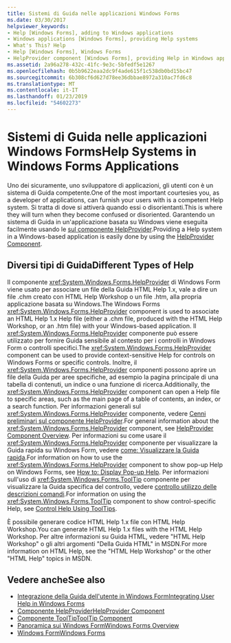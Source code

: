 ```yaml
---
title: Sistemi di Guida nelle applicazioni Windows Forms
ms.date: 03/30/2017
helpviewer_keywords:
- Help [Windows Forms], adding to Windows applications
- Windows applications [Windows Forms], providing Help systems
- What's This? Help
- Help [Windows Forms], Windows Forms
- HelpProvider component [Windows Forms], providing Help in Windows applications
ms.assetid: 2a96a278-432c-41fc-9e3c-5bfedf5e1267
ms.openlocfilehash: 0b5b9622eaa2dc9f4ade615f1c538db0bd15bc47
ms.sourcegitcommit: 6b308cf6d627d78ee36dbbae8972a310ac7fd6c8
ms.translationtype: MT
ms.contentlocale: it-IT
ms.lasthandoff: 01/23/2019
ms.locfileid: "54602273"
---
```

# <a name="help-systems-in-windows-forms-applications"></a><span data-ttu-id="7f52b-102">Sistemi di Guida nelle applicazioni Windows Forms</span><span class="sxs-lookup"><span data-stu-id="7f52b-102">Help Systems in Windows Forms Applications</span></span>
<span data-ttu-id="7f52b-103">Uno dei sicuramente, uno sviluppatore di applicazioni, gli utenti con è un sistema di Guida competente.</span><span class="sxs-lookup"><span data-stu-id="7f52b-103">One of the most important courtesies you, as a developer of applications, can furnish your users with is a competent Help system.</span></span> <span data-ttu-id="7f52b-104">Si tratta di dove si attiverà quando essi o disorientanti.</span><span class="sxs-lookup"><span data-stu-id="7f52b-104">This is where they will turn when they become confused or disoriented.</span></span> <span data-ttu-id="7f52b-105">Garantendo un sistema di Guida in un'applicazione basata su Windows viene eseguita facilmente usando le [sul componente HelpProvider](../../../../docs/framework/winforms/controls/helpprovider-component-windows-forms.md).</span><span class="sxs-lookup"><span data-stu-id="7f52b-105">Providing a Help system in a Windows-based application is easily done by using the [HelpProvider Component](../../../../docs/framework/winforms/controls/helpprovider-component-windows-forms.md).</span></span>  
  
## <a name="different-types-of-help"></a><span data-ttu-id="7f52b-106">Diversi tipi di Guida</span><span class="sxs-lookup"><span data-stu-id="7f52b-106">Different Types of Help</span></span>  
 <span data-ttu-id="7f52b-107">Il componente <xref:System.Windows.Forms.HelpProvider> di Windows Form viene usato per associare un file della Guida HTML Help 1.x, vale a dire un file .chm creato con HTML Help Workshop o un file .htm, alla propria applicazione basata su Windows.</span><span class="sxs-lookup"><span data-stu-id="7f52b-107">The Windows Forms <xref:System.Windows.Forms.HelpProvider> component is used to associate an HTML Help 1.x Help file (either a .chm file, produced with the HTML Help Workshop, or an .htm file) with your Windows-based application.</span></span> <span data-ttu-id="7f52b-108">Il <xref:System.Windows.Forms.HelpProvider> componente può essere utilizzato per fornire Guida sensibile al contesto per i controlli in Windows Form o controlli specifici.</span><span class="sxs-lookup"><span data-stu-id="7f52b-108">The <xref:System.Windows.Forms.HelpProvider> component can be used to provide context-sensitive Help for controls on Windows Forms or specific controls.</span></span> <span data-ttu-id="7f52b-109">Inoltre, il <xref:System.Windows.Forms.HelpProvider> componenti possono aprire un file della Guida per aree specifiche, ad esempio la pagina principale di una tabella di contenuti, un indice o una funzione di ricerca.</span><span class="sxs-lookup"><span data-stu-id="7f52b-109">Additionally, the <xref:System.Windows.Forms.HelpProvider> component can open a Help file to specific areas, such as the main page of a table of contents, an index, or a search function.</span></span> <span data-ttu-id="7f52b-110">Per informazioni generali sul <xref:System.Windows.Forms.HelpProvider> componente, vedere [Cenni preliminari sul componente HelpProvider](../../../../docs/framework/winforms/controls/helpprovider-component-overview-windows-forms.md).</span><span class="sxs-lookup"><span data-stu-id="7f52b-110">For general information about the <xref:System.Windows.Forms.HelpProvider> component, see [HelpProvider Component Overview](../../../../docs/framework/winforms/controls/helpprovider-component-overview-windows-forms.md).</span></span> <span data-ttu-id="7f52b-111">Per informazioni su come usare il <xref:System.Windows.Forms.HelpProvider> componente per visualizzare la Guida rapida su Windows Form, vedere [come: Visualizzare la Guida rapida](../../../../docs/framework/winforms/advanced/how-to-display-pop-up-help.md).</span><span class="sxs-lookup"><span data-stu-id="7f52b-111">For information on how to use the <xref:System.Windows.Forms.HelpProvider> component to show pop-up Help on Windows Forms, see [How to: Display Pop-up Help](../../../../docs/framework/winforms/advanced/how-to-display-pop-up-help.md).</span></span> <span data-ttu-id="7f52b-112">Per informazioni sull'uso di <xref:System.Windows.Forms.ToolTip> componente per visualizzare la Guida specifica del controllo, vedere [controllo utilizzo delle descrizioni comandi](../../../../docs/framework/winforms/advanced/control-help-using-tooltips.md).</span><span class="sxs-lookup"><span data-stu-id="7f52b-112">For information on using the <xref:System.Windows.Forms.ToolTip> component to show control-specific Help, see [Control Help Using ToolTips](../../../../docs/framework/winforms/advanced/control-help-using-tooltips.md).</span></span>  
  
 <span data-ttu-id="7f52b-113">È possibile generare codice HTML Help 1.x file con HTML Help Workshop.</span><span class="sxs-lookup"><span data-stu-id="7f52b-113">You can generate HTML Help 1.x files with the HTML Help Workshop.</span></span> <span data-ttu-id="7f52b-114">Per altre informazioni su Guida HTML, vedere "HTML Help Workshop" o gli altri argomenti "Della Guida HTML" in MSDN.</span><span class="sxs-lookup"><span data-stu-id="7f52b-114">For more information on HTML Help, see the "HTML Help Workshop" or the other "HTML Help" topics in MSDN.</span></span>  
  
## <a name="see-also"></a><span data-ttu-id="7f52b-115">Vedere anche</span><span class="sxs-lookup"><span data-stu-id="7f52b-115">See also</span></span>
- [<span data-ttu-id="7f52b-116">Integrazione della Guida dell'utente in Windows Form</span><span class="sxs-lookup"><span data-stu-id="7f52b-116">Integrating User Help in Windows Forms</span></span>](../../../../docs/framework/winforms/advanced/integrating-user-help-in-windows-forms.md)
- [<span data-ttu-id="7f52b-117">Componente HelpProvider</span><span class="sxs-lookup"><span data-stu-id="7f52b-117">HelpProvider Component</span></span>](../../../../docs/framework/winforms/controls/helpprovider-component-windows-forms.md)
- [<span data-ttu-id="7f52b-118">Componente ToolTip</span><span class="sxs-lookup"><span data-stu-id="7f52b-118">ToolTip Component</span></span>](../../../../docs/framework/winforms/controls/tooltip-component-windows-forms.md)
- [<span data-ttu-id="7f52b-119">Panoramica sui Windows Form</span><span class="sxs-lookup"><span data-stu-id="7f52b-119">Windows Forms Overview</span></span>](../../../../docs/framework/winforms/windows-forms-overview.md)
- [<span data-ttu-id="7f52b-120">Windows Form</span><span class="sxs-lookup"><span data-stu-id="7f52b-120">Windows Forms</span></span>](../../../../docs/framework/winforms/index.md)
